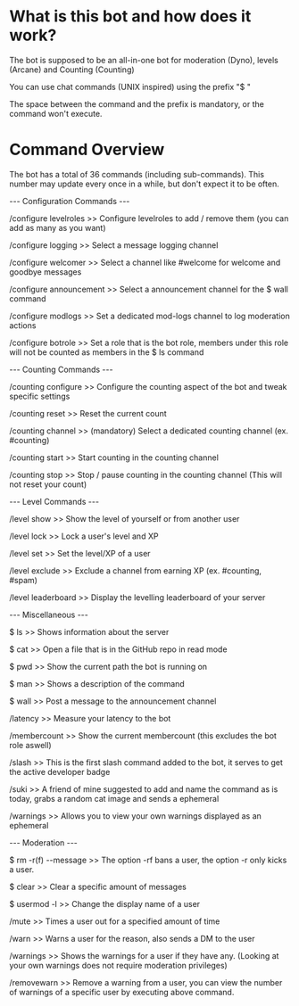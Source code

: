# What is this bot and how does it work?

The bot is supposed to be an all-in-one bot for moderation (Dyno), levels (Arcane) and Counting (Counting)

You can use chat commands (UNIX inspired) using the prefix "$ "

The space between the command and the prefix is mandatory, or the command won't execute.

# Command Overview

The bot has a total of 36 commands (including sub-commands). This number may update every once in a while, but don't expect it to be often.

--- Configuration Commands ---

/configure levelroles >> Configure levelroles to add / remove them (you can add as many as you want)

/configure logging >> Select a message logging channel

/configure welcomer >> Select a channel like #welcome for welcome and goodbye messages

/configure announcement >> Select a announcement channel for the $ wall command

/configure modlogs >> Set a dedicated mod-logs channel to log moderation actions

/configure botrole >> Set a role that is the bot role, members under this role will not be counted as members in the $ ls command

--- Counting Commands ---

/counting configure >> Configure the counting aspect of the bot and tweak specific settings

/counting reset >> Reset the current count

/counting channel >> (mandatory) Select a dedicated counting channel (ex. #counting)

/counting start >> Start counting in the counting channel

/counting stop >> Stop / pause counting in the counting channel (This will not reset your count)

--- Level Commands ---

/level show >> Show the level of yourself or from another user

/level lock >> Lock a user's level and XP

/level set >> Set the level/XP of a user

/level exclude >> Exclude a channel from earning XP (ex. #counting, #spam)

/level leaderboard >> Display the levelling leaderboard of your server

--- Miscellaneous ---

$ ls >> Shows information about the server

$ cat >> Open a file that is in the GitHub repo in read mode

$ pwd >> Show the current path the bot is running on

$ man <Command> >> Shows a description of the command

$ wall <Message> >> Post a message to the announcement channel

/latency >> Measure your latency to the bot

/membercount >> Show the current membercount (this excludes the bot role aswell)

/slash >> This is the first slash command added to the bot, it serves to get the active developer badge

/suki >> A friend of mine suggested to add and name the command as is today, grabs a random cat image and sends a ephemeral

/warnings >> Allows you to view your own warnings displayed as an ephemeral

--- Moderation ---

$ rm -r(f) <User> --message <Reason> >> The option -rf bans a user, the option -r only kicks a user.

$ clear >> Clear a specific amount of messages

$ usermod -l <new username> <old username> >> Change the display name of a user

/mute <User> <Duration> <Reason> >> Times a user out for a specified amount of time

/warn <User> <Reason> >> Warns a user for the reason, also sends a DM to the user

/warnings <User> >> Shows the warnings for a user if they have any. (Looking at your own warnings does not require moderation privileges)

/removewarn <User> <Number> >> Remove a warning from a user, you can view the number of warnings of a specific user by executing above command.